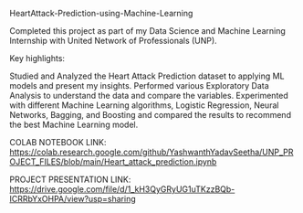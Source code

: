 HeartAttack-Prediction-using-Machine-Learning

Completed this project as part of my Data Science and Machine Learning Internship with United Network of Professionals (UNP). 

Key highlights:

Studied and Analyzed the Heart Attack Prediction dataset to applying ML models and present my insights.
Performed various Exploratory Data Analysis to understand the data and compare the variables.
Experimented with different Machine Learning algorithms, Logistic Regression, Neural Networks, Bagging, and Boosting and compared the results to recommend the best Machine Learning model.

COLAB NOTEBOOK LINK: https://colab.research.google.com/github/YashwanthYadavSeetha/UNP_PROJECT_FILES/blob/main/Heart_attack_prediction.ipynb


PROJECT PRESENTATION LINK: https://drive.google.com/file/d/1_kH3QyGRyUG1uTKzzBQb-ICRRbYxOHPA/view?usp=sharing
